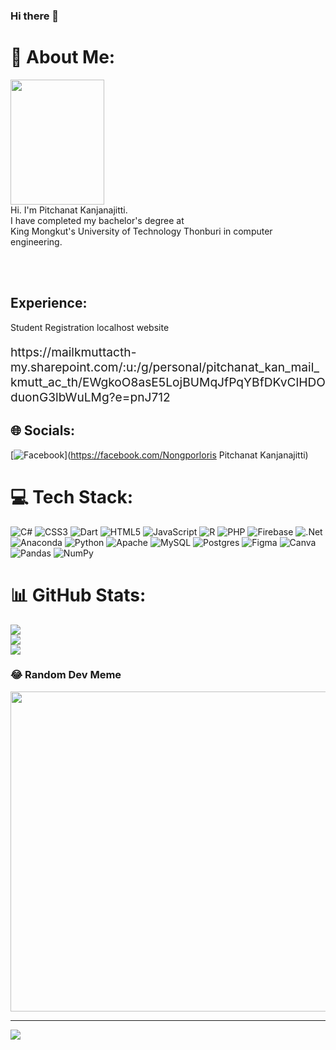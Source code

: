 ### Hi there 👋

<!--
**nongporloris/nongporloris** is a ✨ _special_ ✨ repository because its `README.md` (this file) appears on your GitHub profile.

Here are some ideas to get you started:

- 🔭 I’m currently working on ...
- 🌱 I’m currently learning ...
- 👯 I’m looking to collaborate on ...
- 🤔 I’m looking for help with ...
- 💬 Ask me about ...
- 📫 How to reach me: ...
- 😄 Pronouns: ...
- ⚡ Fun fact: ...
-->
# 💫 About Me:<br>
<img src="https://user-images.githubusercontent.com/80881226/211311525-448d99e2-0c2e-448b-8cf6-efd4eefcca9c.jpg" width="150" height="200" /><br>
Hi. I'm Pitchanat Kanjanajitti. <br>I have completed my bachelor's degree at <br>King Mongkut's University of Technology Thonburi in computer engineering.<br><br>
<!-- ![](https://user-images.githubusercontent.com/80881226/211311525-448d99e2-0c2e-448b-8cf6-efd4eefcca9c.jpg =250x250)--><br>
<h2>Experience:</h2> Student Registration localhost website <br> <p style="font-size:2vw">https://mailkmuttacth-my.sharepoint.com/:u:/g/personal/pitchanat_kan_mail_kmutt_ac_th/EWgkoO8asE5LojBUMqJfPqYBfDKvClHDOduonG3lbWuLMg?e=pnJ712</p>



## 🌐 Socials:
[![Facebook](https://img.shields.io/badge/Facebook-%231877F2.svg?logo=Facebook&logoColor=white)](https://facebook.com/Nongporloris Pitchanat Kanjanajitti) 

# 💻 Tech Stack:
![C#](https://img.shields.io/badge/c%23-%23239120.svg?style=for-the-badge&logo=c-sharp&logoColor=white) ![CSS3](https://img.shields.io/badge/css3-%231572B6.svg?style=for-the-badge&logo=css3&logoColor=white) ![Dart](https://img.shields.io/badge/dart-%230175C2.svg?style=for-the-badge&logo=dart&logoColor=white) ![HTML5](https://img.shields.io/badge/html5-%23E34F26.svg?style=for-the-badge&logo=html5&logoColor=white) ![JavaScript](https://img.shields.io/badge/javascript-%23323330.svg?style=for-the-badge&logo=javascript&logoColor=%23F7DF1E) ![R](https://img.shields.io/badge/r-%23276DC3.svg?style=for-the-badge&logo=r&logoColor=white) ![PHP](https://img.shields.io/badge/php-%23777BB4.svg?style=for-the-badge&logo=php&logoColor=white) ![Firebase](https://img.shields.io/badge/firebase-%23039BE5.svg?style=for-the-badge&logo=firebase) ![.Net](https://img.shields.io/badge/.NET-5C2D91?style=for-the-badge&logo=.net&logoColor=white) ![Anaconda](https://img.shields.io/badge/Anaconda-%2344A833.svg?style=for-the-badge&logo=anaconda&logoColor=white) ![Python](https://img.shields.io/badge/python-3670A0?style=for-the-badge&logo=python&logoColor=ffdd54) ![Apache](https://img.shields.io/badge/apache-%23D42029.svg?style=for-the-badge&logo=apache&logoColor=white) ![MySQL](https://img.shields.io/badge/mysql-%2300f.svg?style=for-the-badge&logo=mysql&logoColor=white) ![Postgres](https://img.shields.io/badge/postgres-%23316192.svg?style=for-the-badge&logo=postgresql&logoColor=white) 	![Figma](https://img.shields.io/badge/figma-%23F24E1E.svg?style=for-the-badge&logo=figma&logoColor=white) ![Canva](https://img.shields.io/badge/Canva-%2300C4CC.svg?style=for-the-badge&logo=Canva&logoColor=white) ![Pandas](https://img.shields.io/badge/pandas-%23150458.svg?style=for-the-badge&logo=pandas&logoColor=white) ![NumPy](https://img.shields.io/badge/numpy-%23013243.svg?style=for-the-badge&logo=numpy&logoColor=white)
# 📊 GitHub Stats:
![](https://github-readme-stats.vercel.app/api?username=nongporloris&theme=dark&hide_border=false&include_all_commits=false&count_private=false)<br/>
![](https://github-readme-streak-stats.herokuapp.com/?user=nongporloris&theme=dark&hide_border=false)<br/>
![](https://github-readme-stats.vercel.app/api/top-langs/?username=nongporloris&theme=dark&hide_border=false&include_all_commits=false&count_private=false&layout=compact)

### 😂 Random Dev Meme
<img src="https://random-memer.herokuapp.com/" width="512px"/>

---
[![](https://visitcount.itsvg.in/api?id=nongporloris&icon=0&color=0)](https://visitcount.itsvg.in)

<!-- Proudly created with GPRM ( https://gprm.itsvg.in ) -->
